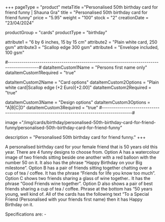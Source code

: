 +++
pageType = "product"
metaTitle ="Personalised 50th birthday card for friend funny | Shauna Gra"
title = "Personalised 50th birthday card for friend funny"
price = "5.95"
weight = "100"
stock = "2"
creationDate = "23/04/2024"

productGroup = "cards"
productType = "birthday"

attribute1 = "6 by 6 inches, 15 by 15 cm" 
attribute2 = "Plain white card, 250 gsm"
attribute3 = "Scallop edge 300 gsm"
attribute4 = "Envelope included, 100 gsm"

#---------------------------------------------------------------------------------------------#
dataItemCustom1Name = "Persons first name only"
dataItemCustom1Required = "true"

dataItemCustom2Name = "Card options"
dataItemCustom2Options = "Plain white card|Scallop edge (+2 Euro)[+2.00]"
dataItemCustom2Required = "true"

dataItemCustom3Name = "Design options"
dataItemCustom3Options = "A|B|C|D"
dataItemCustom3Required = "true"
#---------------------------------------------------------------------------------------------#

image ="/img/cards/birthday/personalised-50th-birthday-card-for-friend-funny/personalised-50th-birthday-card-for-friend-funny"

description = "Personalised 50th birthday card for friend funny."
+++

A personalised birthday card for your female friend that is 50 years old this year. There are 4 funny designs to choose from. Option A has a watercolour image of two friends sitting beside one another with a red balloon with the number 50 on it. It also has the phrase “Happy Birthday on your Big milestone”. Option B has a pair of friends sitting together chatting over a cup of tea / coffee. It has the phrase “Friends for life you know too much”. Option C shows two friends sharing a glass of wine together.. It has the phrase “Good Friends wine together”. Option D also shows a pair of best friends sharing a cup of tea / coffee. Phrase at the bottom has “50 years young, well kind of. All of the cards has the following text “To a Special Friend (Personalised with your friends first name) then it has Happy Birthday on it.

Specifications are: -
